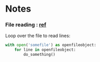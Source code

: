 # Notes

### **File reading** \: [ref](https://stackoverflow.com/questions/15599639/what-is-the-perfect-counterpart-in-python-for-while-not-eof)
Loop over the file to read lines:
```python
with open('somefile') as openfileobject:
    for line in openfileobject:
        do_something()
```
